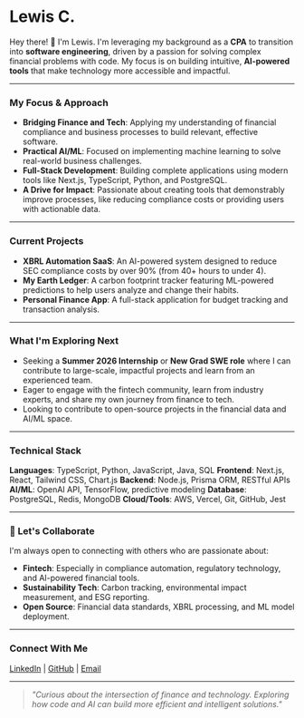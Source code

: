 # Lewis C.

Hey there! 👋 I'm Lewis. I'm leveraging my background as a **CPA** to transition into **software engineering**, driven by a passion for solving complex financial problems with code. My focus is on building intuitive, **AI-powered tools** that make technology more accessible and impactful.

---

### My Focus & Approach

* **Bridging Finance and Tech**: Applying my understanding of financial compliance and business processes to build relevant, effective software.
* **Practical AI/ML**: Focused on implementing machine learning to solve real-world business challenges.
* **Full-Stack Development**: Building complete applications using modern tools like Next.js, TypeScript, Python, and PostgreSQL.
* **A Drive for Impact**: Passionate about creating tools that demonstrably improve processes, like reducing compliance costs or providing users with actionable data.

---

### Current Projects

* **XBRL Automation SaaS**: An AI-powered system designed to reduce SEC compliance costs by over 90% (from 40+ hours to under 4).
* **My Earth Ledger**: A carbon footprint tracker featuring ML-powered predictions to help users analyze and change their habits.
* **Personal Finance App**: A full-stack application for budget tracking and transaction analysis.

---

### What I'm Exploring Next

* Seeking a **Summer 2026 Internship** or **New Grad SWE role** where I can contribute to large-scale, impactful projects and learn from an experienced team.
* Eager to engage with the fintech community, learn from industry experts, and share my own journey from finance to tech.
* Looking to contribute to open-source projects in the financial data and AI/ML space.

---

### Technical Stack

**Languages**: TypeScript, Python, JavaScript, Java, SQL
**Frontend**: Next.js, React, Tailwind CSS, Chart.js
**Backend**: Node.js, Prisma ORM, RESTful APIs
**AI/ML**: OpenAI API, TensorFlow, predictive modeling
**Database**: PostgreSQL, Redis, MongoDB
**Cloud/Tools**: AWS, Vercel, Git, GitHub, Jest

---

### 🤝 Let's Collaborate

I'm always open to connecting with others who are passionate about:
* **Fintech**: Especially in compliance automation, regulatory technology, and AI-powered financial tools.
* **Sustainability Tech**: Carbon tracking, environmental impact measurement, and ESG reporting.
* **Open Source**: Financial data standards, XBRL processing, and ML model deployment.

---

### Connect With Me

[LinkedIn](https://www.linkedin.com/in/trey-curtis-61b10079) | [GitHub](https://github.com/curtilew) | [Email](mailto:lewiswcurtis@gmail.com)

---

> *"Curious about the intersection of finance and technology. Exploring how code and AI can build more efficient and intelligent solutions."*
